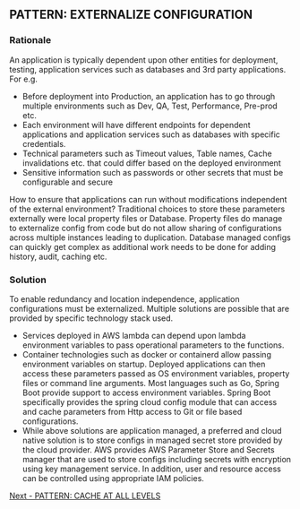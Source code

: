 ## PATTERN: EXTERNALIZE CONFIGURATION ##

### Rationale
An application is typically dependent upon other entities for deployment, testing, application services such as databases and 3rd party applications. For e.g.
*	Before deployment into Production, an application has to go through multiple environments such as Dev, QA, Test, Performance, Pre-prod etc.
*	Each environment will have different endpoints for dependent applications and application services such as databases with specific credentials.  
*	Technical parameters such as Timeout values, Table names, Cache invalidations etc. that could differ based on the deployed environment
*	Sensitive information such as passwords or other secrets that must be configurable and secure 

How to ensure that applications can run without modifications independent of the external environment? Traditional choices to store these parameters externally were local property files or Database. Property files do manage to externalize config from code but do not allow sharing of configurations across multiple instances leading to duplication. Database managed configs can quickly get complex as additional work needs to be done for adding history, audit, caching etc. 

### Solution
To enable redundancy and location independence, application configurations must be externalized. Multiple solutions are possible that are provided by specific technology stack used.
*	Services deployed in AWS lambda can depend upon lambda environment variables to pass operational parameters to the functions. 
*	Container technologies such as docker or containerd allow passing environment variables on startup. Deployed applications can then access these parameters passed as OS environment variables, property files or command line arguments. Most languages such as Go, Spring Boot provide support to access environment variables. Spring Boot specifically provides the spring cloud config module that can access and cache parameters from Http access to Git or file based configurations.
*	While above solutions are application managed, a preferred and cloud native solution is to store configs in managed secret store provided by the cloud provider. AWS provides AWS Parameter Store and Secrets manager that are used to store configs including secrets with encryption using key management service. In addition, user and resource access can be controlled using appropriate IAM policies.

[Next - PATTERN: CACHE AT ALL LEVELS](https://github.com/srikanthkotekar/ideasworthsharing/blob/master/Building-Modern-Cloud-Native-Apps/5.7%20PATTERN:%20CACHE%20AT%20ALL%20LEVELS.md)
